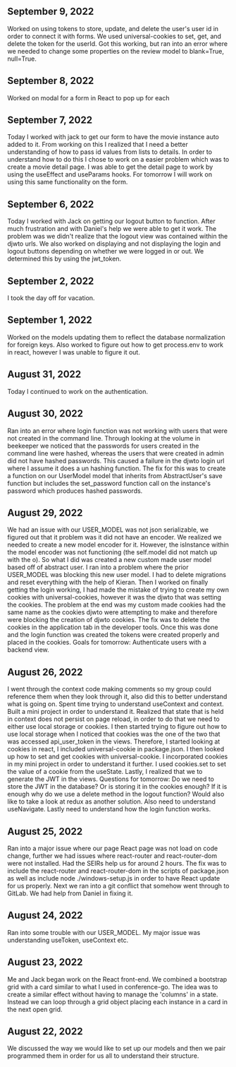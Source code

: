 ## September 9, 2022
Worked on using tokens to store, update, and delete the user's user id in order to connect it with forms. We used universal-cookies to set, get, and delete the token for the userId. Got this working, but ran into an error where we needed to change some properties on the review model to blank=True, null=True. 

## September 8, 2022
Worked on modal for a form in React to pop up for each

## September 7, 2022
Today I worked with jack to get our form to have the movie instance auto added to it. From working on this I realized that I need a better understanding of how to pass id values from lists to details. In order to understand how to do this I chose to work on a easier problem which was to create a movie detail page. I was able to get the detail page to work by using the useEffect and useParams hooks. For tomorrow I will work on using this same functionality on the form.

## September 6, 2022
Today I worked with Jack on getting our logout button to function. After much frustration and with Daniel's help we were able to get it work. The problem was we didn't realize that the logout view was contained within the djwto urls. We also worked on displaying and not displaying the login and logout buttons depending on whether we were logged in or out. We determined this by using the jwt_token. 


## September 2, 2022
I took the day off for vacation.

## September 1, 2022 
Worked on the models updating them to reflect the database normalization for foreign keys. Also worked to figure out how to get process.env to work in react, however I was unable to figure it out.

## August 31, 2022
Today I continued to work on the authentication.


## August 30, 2022
Ran into an error where login function was not working with users that were not created in the command line. Through looking at the volume in beekeeper we noticed that the passwords for users created in the command line were hashed, whereas the users that were created in admin did not have hashed passwords. This caused a failure in the djwto login url where I assume it does a un hashing function. The fix for this was to create a function on our UserModel model that inherits from AbstractUser's save function but includes the set_password function call on the instance's password which produces hashed passwords.

## August 29, 2022
We had an issue with our USER_MODEL was not json serializable, we figured out that it problem was it did not have an encoder. We realized we needed to create a new model encoder for it. However, the isInstance within the model encoder was not functioning (the self.model did not match up with the o). So what I did was created a new custom made user model based off of abstract user. I ran into a problem where the prior USER_MODEL was blocking this new user model. I had to delete migrations and reset everything with the help of Kieran. Then I worked on finally getting the login working, I had made the mistake of trying to create my own cookies with universal-cookies, however it was the djwto that was setting the cookies. The problem at the end was my custom made cookies had the same name as the cookies djwto were attempting to make and therefore were blocking the creation of djwto cookies. The fix was to delete the cookies in the application tab in the developer tools. Once this was done and the login function was created the tokens were created properly and placed in the cookies.
Goals for tomorrow:
Authenticate users with a backend view.

## August 26, 2022
I went through the context code making comments so my group could reference them when they look through it, also did this to better understand what is going on. Spent time trying to understand useContext and context. Built a mini project in order to understand it. Realized that state that is held in context does not persist on page reload, in order to do that we need to either use local storage or cookies. I then started trying to figure out how to use local storage when I noticed that cookies was the one of the two that was accessed api_user_token in the views. Therefore, I started looking at cookies in react, I included universal-cookie in package.json. I then looked up how to set and get cookies with universal-cookie. I incorporated cookies in my mini project in order to understand it further. I used cookies.set to set the value of a cookie from the useState. Lastly, I realized that we to generate the JWT in the views. 
Questions for tomorrow:
Do we need to store the JWT in the database? Or is storing it in the cookies enough? If it is enough why do we use a delete method in the logout function? Would also like to take a look at redux as another solution. Also need to understand useNavigate.
Lastly need to understand how the login function works.

## August 25, 2022
Ran into a major issue where our page React page was not load on code change, further we had issues where react-router and react-router-dom were not installed. Had the SEIRs help us for around 2 hours. The fix was to include the react-router and react-router-dom in the scripts of package.json as well as include node ./windows-setup.js in order to have React update for us properly. Next we ran into a git conflict that somehow went through to GitLab. We had help from Daniel in fixing it. 

## August 24, 2022
Ran into some trouble with our USER_MODEL. My major issue was understanding useToken, useContext etc.

## August 23, 2022
Me and Jack began work on the React front-end. We combined a bootstrap grid with a card similar to what I used in conference-go. The idea was to create a similar effect without 
having to manage the 'columns' in a state. Instead we can loop through a grid object placing each instance in a card in the next open grid.


## August 22, 2022
We discussed the way we would like to set up our models and then we pair programmed them in order for us all to understand their structure.



